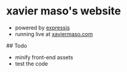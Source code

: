 # xavier maso's website

  * powered by [expressjs](http://expressjs.com/)
  * running live at [xaviermaso.com](http://xaviermaso.com/)


## Todo

  * minify front-end assets
  * test the code
